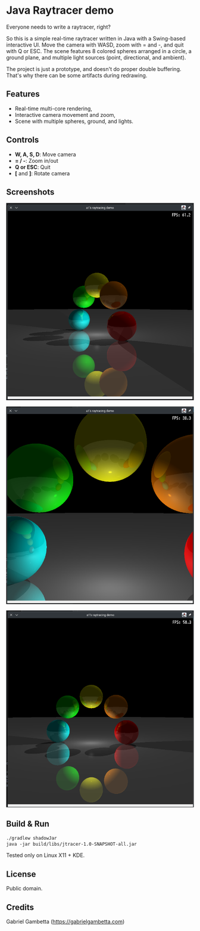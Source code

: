 # Java Raytracer demo

Everyone needs to write a raytracer, right?

So this is a simple real-time raytracer written in Java with a Swing-based interactive UI. Move the camera with WASD,
zoom with = and -, and quit with Q or ESC. The scene features 8 colored spheres arranged in a circle, a ground plane, 
and multiple light sources (point, directional, and ambient).

The project is just a prototype, and doesn't do proper double buffering. That's why there can be some artifacts
during redrawing.

## Features
- Real-time multi-core rendering,
- Interactive camera movement and zoom,
- Scene with multiple spheres, ground, and lights.

## Controls
- **W, A, S, D**: Move camera
- **= / -**: Zoom in/out
- **Q or ESC**: Quit
- **[** and **]**: Rotate camera

## Screenshots

![Screenshot 1](screenshots/shot1.png)

![Screenshot 2](screenshots/shot2.png)

![Screenshot 3](screenshots/shot3.png)

## Build & Run

```
./gradlew shadowJar
java -jar build/libs/jtracer-1.0-SNAPSHOT-all.jar
```

Tested only on Linux X11 + KDE.

## License
Public domain.

## Credits

Gabriel Gambetta (https://gabrielgambetta.com)